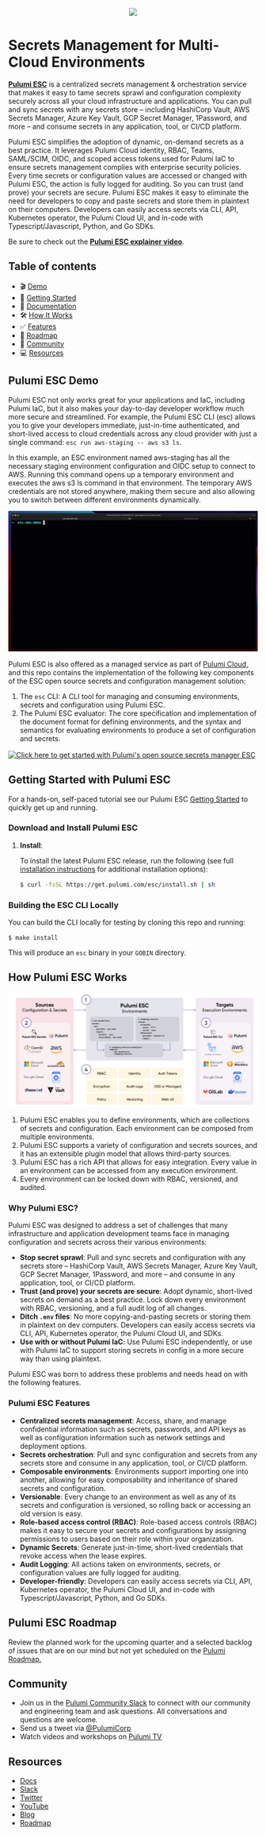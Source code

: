 <p align="center">
  <a href="https://www.pulumi.com?utm_campaign=pulumi-esc-github-repo&utm_source=github.com&utm_medium=top-logo" title="Pulumi ESC: Open source secrets management solution">
    <img src="https://www.pulumi.com/images/logo/logo-on-white-box.svg?" width="350">
   </a>
</p>

# Secrets Management for Multi-Cloud Environments

**[Pulumi ESC](https://www.pulumi.com/product/esc/)** is a centralized secrets management & orchestration service that makes it easy to tame secrets sprawl and configuration complexity securely across all your cloud infrastructure and applications. You can pull and sync secrets with any secrets store – including HashiCorp Vault, AWS Secrets Manager, Azure Key Vault, GCP Secret Manager, 1Password, and more – and consume secrets in any application, tool, or CI/CD platform.

Pulumi ESC simplifies the adoption of dynamic, on-demand secrets as a best practice. It leverages Pulumi Cloud identity, RBAC, Teams, SAML/SCIM, OIDC, and scoped access tokens used for Pulumi IaC to ensure secrets management complies with enterprise security policies. Every time secrets or configuration values are accessed or changed with Pulumi ESC, the action is fully logged for auditing. So you can trust (and prove) your secrets are secure. Pulumi ESC makes it easy to eliminate the need for developers to copy and paste secrets and store them in plaintext on their computers. Developers can easily access secrets via CLI, API, Kubernetes operator, the Pulumi Cloud UI, and in-code with Typescript/Javascript, Python, and Go SDKs.

Be sure to check out the **[Pulumi ESC explainer video](https://www.youtube.com/watch?v=JY3Cm1UUIYE)**.

## Table of contents

- :clapper: [Demo](#pulumi-esc-demo)
- :rocket: [Getting Started](#getting-started-with-pulumi-esc)
- :blue_book: [Documentation](https://pulumi.com/docs/pulumi-cloud/esc)
- :hammer_and_wrench: [How It Works](#how-pulumi-esc-works)
- :white_check_mark: [Features](#pulumi-esc-features)
- :compass:	[Roadmap](#resources)
- :busts_in_silhouette: [Community](#resources)
- :computer: [Resources](#resources)

## Pulumi ESC Demo

Pulumi ESC not only works great for your applications and IaC, including Pulumi IaC, but it also makes your day-to-day developer workflow much more secure and streamlined. For example, the Pulumi ESC CLI (esc) allows you to give your developers immediate, just-in-time authenticated, and short-lived access to cloud credentials across any cloud provider with just a single command: `esc run aws-staging -- aws s3 ls`.

In this example, an ESC environment named aws-staging has all the necessary staging environment configuration and OIDC setup to connect to AWS. Running this command opens up a temporary environment and executes the aws s3 ls command in that environment. The temporary AWS credentials are not stored anywhere, making them secure and also allowing you to switch between different environments dynamically.

![Pulumi's open source secrets management solution overview](./assets/esc.gif)

Pulumi ESC is also offered as a managed service as part of [Pulumi Cloud,](https://www.pulumi.com/product/pulumi-cloud/) and this repo contains the implementation of the following key components of the ESC open source secrets and configuration management solution:

1. The `esc` CLI:  A CLI tool for managing and consuming environments, secrets and configuration using Pulumi ESC.
2. The Pulumi ESC evaluator:  The core specification and implementation of the document format for defining environments, and the syntax and semantics for evaluating environments to produce a set of configuration and secrets.

<div>
<a href="https://www.pulumi.com/docs/esc/get-started/" title="Get Started">
    <img src="https://www.pulumi.com/images/get-started.svg?" align="center" width="120" alt="Click here to get started with Pulumi's open source secrets manager ESC">
</a>
</div>

## Getting Started with Pulumi ESC

For a hands-on, self-paced tutorial see our Pulumi ESC [Getting Started](https://pulumi.com/docs/pulumi-cloud/esc/get-started) to quickly get up and running.

### Download and Install Pulumi ESC

1. **Install**:

    To install the latest Pulumi ESC release, run the following (see full
    [installation instructions](https://www.pulumi.com/docs/install/esc/) for additional installation options):

    ```bash
    $ curl -fsSL https://get.pulumi.com/esc/install.sh | sh
    ```

### Building the ESC CLI Locally

You can build the CLI locally for testing by cloning this repo and running:

```shell
$ make install
```

This will produce an `esc` binary in your `GOBIN` directory.

## How Pulumi ESC Works

![Pulumi ESC: Open source secrets management overview](./assets/overview.png)

1. Pulumi ESC enables you to define environments, which are collections of secrets and configuration. Each environment can be composed from multiple environments.
2. Pulumi ESC supports a variety of configuration and secrets sources, and it has an extensible plugin model that allows third-party sources.
3. Pulumi ESC has a rich API that allows for easy integration.  Every value in an environment can be accessed from any execution environment.
4. Every environment can be locked down with RBAC, versioned, and audited.

### Why Pulumi ESC?

Pulumi ESC was designed to address a set of challenges that many infrastructure and application development teams face in managing configuration and secrets across their various environments:

* __Stop secret sprawl__: Pull and sync secrets and configuration with any secrets store – HashiCorp Vault, AWS Secrets Manager, Azure Key Vault, GCP Secret Manager, 1Password, and more – and consume in any application, tool, or CI/CD platform.
* __Trust (and prove) your secrets are secure__: Adopt dynamic, short-lived secrets on demand as a best practice. Lock down every environment with RBAC, versioning, and a full audit log of all changes.
* __Ditch `.env` files__: No more copying-and-pasting secrets or storing them in plaintext on dev computers. Developers can easily access secrets via CLI, API, Kubernetes operator, the Pulumi Cloud UI, and SDKs.
* __Use with or without Pulumi IaC__: Use Pulumi ESC independently, or use with Pulumi IaC to support storing secrets in config in a more secure way than using plaintext.

Pulumi ESC was born to address these problems and needs head on with the following features.

### Pulumi ESC Features

* __Centralized secrets management__: Access, share, and manage confidential information such as secrets, passwords, and API keys as well as configuration information such as network settings and deployment options.
* __Secrets orchestration__: Pull and sync configuration and secrets from any secrets store and consume in any application, tool, or CI/CD platform.
* __Composable environments__: Environments support importing one into another, allowing for easy composability and inheritance of shared secrets and configuration.
* __Versionable__: Every change to an environment as well as any of its secrets and configuration is versioned, so rolling back or accessing an old version is easy.
* __Role-based access control (RBAC)__: Role-based access controls (RBAC) makes it easy to secure your secrets and configurations by assigning permissions to users based on their role within your organization.
* __Dynamic Secrets__: Generate just-in-time, short-lived credentials that revoke access when the lease expires.
* __Audit Logging__: All actions taken on environments, secrets, or configuration values are fully logged for auditing.
* __Developer-friendly__: Developers can easily access secrets via CLI, API, Kubernetes operator, the Pulumi Cloud UI, and in-code with Typescript/Javascript, Python, and Go SDKs.

## Pulumi ESC Roadmap

Review the planned work for the upcoming quarter and a selected backlog of issues that are on our mind but not yet scheduled on the [Pulumi Roadmap.](https://github.com/orgs/pulumi/projects/44)

## Community

- Join us in the [Pulumi Community Slack](https://slack.pulumi.com/) to connect with our community and engineering team and ask questions. All conversations and questions are welcome.
- Send us a tweet via [@PulumiCorp](https://twitter.com/PulumiCorp)
- Watch videos and workshops on [Pulumi TV](https://www.youtube.com/pulumitv)

## Resources

- [Docs](https://pulumi.com/docs/pulumi-cloud/esc)
- [Slack](https://slack.pulumi.com/)
- [Twitter](https://twitter.com/PulumiCorp)
- [YouTube](https://www.youtube.com/pulumitv)
- [Blog](https://pulumi.com/blog)
- [Roadmap](https://github.com/orgs/pulumi/projects/44)
